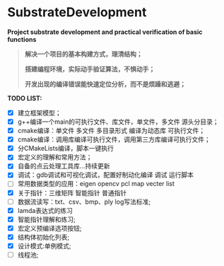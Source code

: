 # SubstrateDevelopment

**Project substrate development and practical verification of basic functions**

> **解决一个项目的基本构建方式，理清结构；**
>
> **搭建编程环境，实际动手验证算法，不惧动手；**
>
> **开发出现的编译错误能快速定位分析，而不是烦躁和逃避；**

**TODO LIST:**

- [X] 建立框架模型；
- [X] g++编译一个main的可执行文件、库文件，单文件，多文件   源头分目录；
- [X] cmake编译：单文件 多文件  多目录形式   编译为动态库 可执行文件；
- [X] cmake编译：调用库编译可执行文件，调用第三方库编译可执行文件；
- [X] 分CMakeLists编译，脚本一键执行
- [X] 宏定义的理解和常用方法；
- [X] 自备的点云处理工具库...持续更新
- [X] 调试：gdb调试和可视化调试，配置好制动化编译 调试 运行脚本
- [ ] 常用数据类型的应用：eigen opencv pcl  map vecter list
- [X] 关于指针：三维矩阵 智能指针 普通指针
- [ ] 数据流读写：txt、csv、bmp、ply  log写法标准;
- [X] lamda表达式的练习
- [X] 智能指针理解和练习;
- [X] 宏定义预编译选项按钮;
- [X] 结构体初始化列表;
- [X] 设计模式:单例模式;
- [ ] 线程池;
